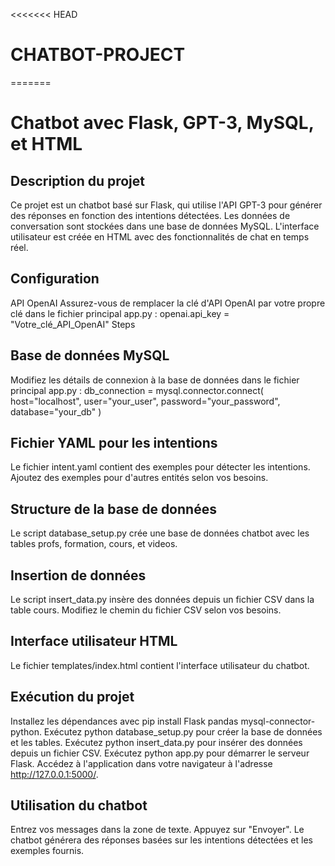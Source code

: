 <<<<<<< HEAD
# CHATBOT-PROJECT
=======
# Chatbot avec Flask, GPT-3, MySQL, et HTML

## Description du projet
Ce projet est un chatbot basé sur Flask, qui utilise l'API GPT-3 pour générer des réponses en fonction des intentions détectées. Les données de conversation sont stockées dans une base de données MySQL. L'interface utilisateur est créée en HTML avec des fonctionnalités de chat en temps réel.

## Configuration
API OpenAI
Assurez-vous de remplacer la clé d'API OpenAI par votre propre clé dans le fichier principal app.py : openai.api_key = "Votre_clé_API_OpenAI"
Steps

## Base de données MySQL
Modifiez les détails de connexion à la base de données dans le fichier principal app.py : 
db_connection = mysql.connector.connect(
    host="localhost",
    user="your_user",
    password="your_password",
    database="your_db"
)

## Fichier YAML pour les intentions
Le fichier intent.yaml contient des exemples pour détecter les intentions. Ajoutez des exemples pour d'autres entités selon vos besoins.

## Structure de la base de données
Le script database_setup.py crée une base de données chatbot avec les tables profs, formation, cours, et videos.

## Insertion de données
Le script insert_data.py insère des données depuis un fichier CSV dans la table cours. Modifiez le chemin du fichier CSV selon vos besoins.

## Interface utilisateur HTML
Le fichier templates/index.html contient l'interface utilisateur du chatbot.

## Exécution du projet
Installez les dépendances avec pip install Flask pandas mysql-connector-python.
Exécutez python database_setup.py pour créer la base de données et les tables.
Exécutez python insert_data.py pour insérer des données depuis un fichier CSV.
Exécutez python app.py pour démarrer le serveur Flask.
Accédez à l'application dans votre navigateur à l'adresse http://127.0.0.1:5000/.

## Utilisation du chatbot
Entrez vos messages dans la zone de texte.
Appuyez sur "Envoyer".
Le chatbot générera des réponses basées sur les intentions détectées et les exemples fournis.
